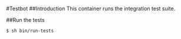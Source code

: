 #Testbot
##Introduction
This container runs the integration test suite.

##Run the tests
```
$ sh bin/run-tests
```
